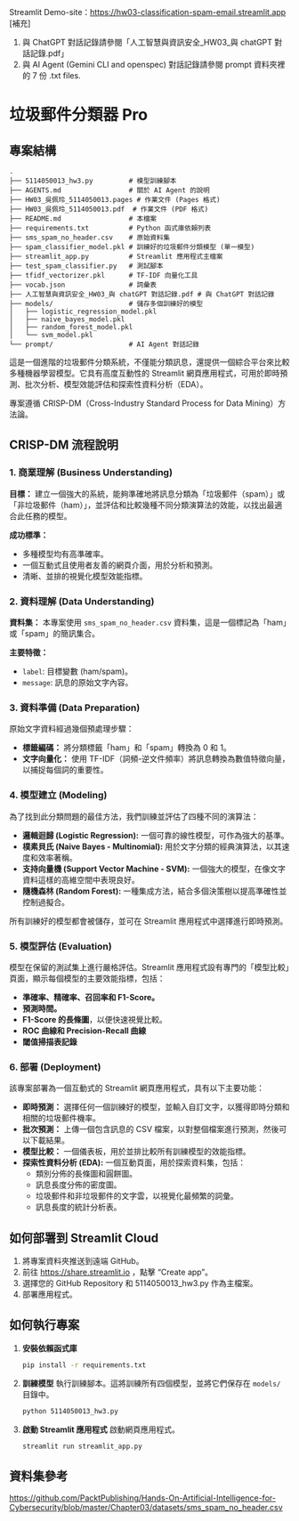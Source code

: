 Streamlit Demo-site：https://hw03-classification-spam-email.streamlit.app
[補充]
1. 與 ChatGPT 對話記錄請參閱「人工智慧與資訊安全_HW03_與 chatGPT 對話記錄.pdf」
2. 與 AI Agent (Gemini CLI and openspec) 對話記錄請參閱 prompt 資料夾裡的 7 份 .txt files.

# 垃圾郵件分類器 Pro

## 專案結構

```
.
├── 5114050013_hw3.py         # 模型訓練腳本
├── AGENTS.md                 # 關於 AI Agent 的說明
├── HW03_吳佩玲_5114050013.pages # 作業文件 (Pages 格式)
├── HW03_吳佩玲_5114050013.pdf  # 作業文件 (PDF 格式)
├── README.md                 # 本檔案
├── requirements.txt          # Python 函式庫依賴列表
├── sms_spam_no_header.csv    # 原始資料集
├── spam_classifier_model.pkl # 訓練好的垃圾郵件分類模型 (單一模型)
├── streamlit_app.py          # Streamlit 應用程式主檔案
├── test_spam_classifier.py   # 測試腳本
├── tfidf_vectorizer.pkl      # TF-IDF 向量化工具
├── vocab.json                # 詞彙表
├── 人工智慧與資訊安全_HW03_與 chatGPT 對話記錄.pdf # 與 ChatGPT 對話記錄
├── models/                   # 儲存多個訓練好的模型
│   ├── logistic_regression_model.pkl
│   ├── naive_bayes_model.pkl
│   ├── random_forest_model.pkl
│   └── svm_model.pkl
└── prompt/                   # AI Agent 對話記錄
```

這是一個進階的垃圾郵件分類系統，不僅能分類訊息，還提供一個綜合平台來比較多種機器學習模型。它具有高度互動性的 Streamlit 網頁應用程式，可用於即時預測、批次分析、模型效能評估和探索性資料分析（EDA）。

專案遵循 CRISP-DM（Cross-Industry Standard Process for Data Mining）方法論。

## CRISP-DM 流程說明

### 1. 商業理解 (Business Understanding)

**目標：** 建立一個強大的系統，能夠準確地將訊息分類為「垃圾郵件（spam）」或「非垃圾郵件（ham）」，並評估和比較幾種不同分類演算法的效能，以找出最適合此任務的模型。

**成功標準：**
*   多種模型均有高準確率。
*   一個互動式且使用者友善的網頁介面，用於分析和預測。
*   清晰、並排的視覺化模型效能指標。

### 2. 資料理解 (Data Understanding)

**資料集：** 本專案使用 `sms_spam_no_header.csv` 資料集，這是一個標記為「ham」或「spam」的簡訊集合。

**主要特徵：**
*   `label`: 目標變數 (ham/spam)。
*   `message`: 訊息的原始文字內容。

### 3. 資料準備 (Data Preparation)

原始文字資料經過幾個預處理步驟：
*   **標籤編碼：** 將分類標籤「ham」和「spam」轉換為 0 和 1。
*   **文字向量化：** 使用 TF-IDF（詞頻-逆文件頻率）將訊息轉換為數值特徵向量，以捕捉每個詞的重要性。

### 4. 模型建立 (Modeling)

為了找到此分類問題的最佳方法，我們訓練並評估了四種不同的演算法：

*   **邏輯迴歸 (Logistic Regression):** 一個可靠的線性模型，可作為強大的基準。
*   **樸素貝氏 (Naive Bayes - Multinomial):** 用於文字分類的經典演算法，以其速度和效率著稱。
*   **支持向量機 (Support Vector Machine - SVM):** 一個強大的模型，在像文字資料這樣的高維空間中表現良好。
*   **隨機森林 (Random Forest):** 一種集成方法，結合多個決策樹以提高準確性並控制過擬合。

所有訓練好的模型都會被儲存，並可在 Streamlit 應用程式中選擇進行即時預測。

### 5. 模型評估 (Evaluation)

模型在保留的測試集上進行嚴格評估。Streamlit 應用程式設有專門的「模型比較」頁面，顯示每個模型的主要效能指標，包括：

*   **準確率、精確率、召回率和 F1-Score。**
*   **預測時間。**
*   **F1-Score 的長條圖**，以便快速視覺比較。
*   **ROC 曲線和 Precision-Recall 曲線**
*   **閾值掃描表記錄**

### 6. 部署 (Deployment)

該專案部署為一個互動式的 Streamlit 網頁應用程式，具有以下主要功能：

*   **即時預測：** 選擇任何一個訓練好的模型，並輸入自訂文字，以獲得即時分類和相關的垃圾郵件機率。
*   **批次預測：** 上傳一個包含訊息的 CSV 檔案，以對整個檔案進行預測，然後可以下載結果。
*   **模型比較：** 一個儀表板，用於並排比較所有訓練模型的效能指標。
*   **探索性資料分析 (EDA):** 一個互動頁面，用於探索資料集，包括：
    *   類別分佈的長條圖和圓餅圖。
    *   訊息長度分佈的密度圖。
    *   垃圾郵件和非垃圾郵件的文字雲，以視覺化最頻繁的詞彙。
    *   訊息長度的統計分析表。

## 如何部署到 Streamlit Cloud

1. 將專案資料夾推送到遠端 GitHub。
2. 前往 https://share.streamlit.io ，點擊 “Create app”。
3. 選擇您的 GitHub Repository 和 5114050013_hw3.py  作為主檔案。
4. 部署應用程式。

## 如何執行專案

1.  **安裝依賴函式庫**
    ```bash
    pip install -r requirements.txt
    ```

2.  **訓練模型**
    執行訓練腳本。這將訓練所有四個模型，並將它們保存在 `models/` 目錄中。
    ```bash
    python 5114050013_hw3.py
    ```

3.  **啟動 Streamlit 應用程式**
    啟動網頁應用程式。
    ```bash
    streamlit run streamlit_app.py
    ```

## 資料集參考
https://github.com/PacktPublishing/Hands-On-Artificial-Intelligence-for-Cybersecurity/blob/master/Chapter03/datasets/sms_spam_no_header.csv